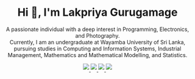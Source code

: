 <h1 align="center">Hi 👋, I'm Lakpriya Gurugamage</h1>
<p align="center">A passionate individual with a deep interest in Programming, Electronics, and Photography.</br>
Currently, I am an undergraduate at Wayamba University of Sri Lanka, pursuing studies in Computing and Information Systems, Industrial Management, Mathematics and Mathematical Modelling, and Statistics.</p>

<div align="center">
<a href="https://www.facebook.com/lakpriyaguru/" target="_blank">
<img src="https://img.shields.io/badge/Facebook-1877F2?style=for-the-badge&logo=facebook&logoColor=white" style="margin-bottom: 5px;"/>
</a>
<a href="https://www.instagram.com/lakpriyaguru/" target="_blank">
<img src="https://img.shields.io/badge/Instagram-E4405F?style=for-the-badge&logo=instagram&logoColor=white" style="margin-bottom: 5px;"/>
</a>
<a href="https://twitter.com/lakpriya_guru" target="_blank">
<img src="https://img.shields.io/badge/Twitter-1DA1F2?style=for-the-badge&logo=twitter&logoColor=white" style="margin-bottom: 5px;"/>
</a>
<a href="https://www.linkedin.com/in/lakpriyaguru/" target="_blank">
<img src="https://img.shields.io/badge/LinkedIn-0077B5?style=for-the-badge&logo=linkedin&logoColor=white" style="margin-bottom: 5px;"/>
</a>




  
</div>
